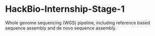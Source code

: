 # HackBio-Internship-Stage-1
Whole genome sequencing (WGS) pipeline, including  reference based sequence assembly and de novo sequence assembly.
